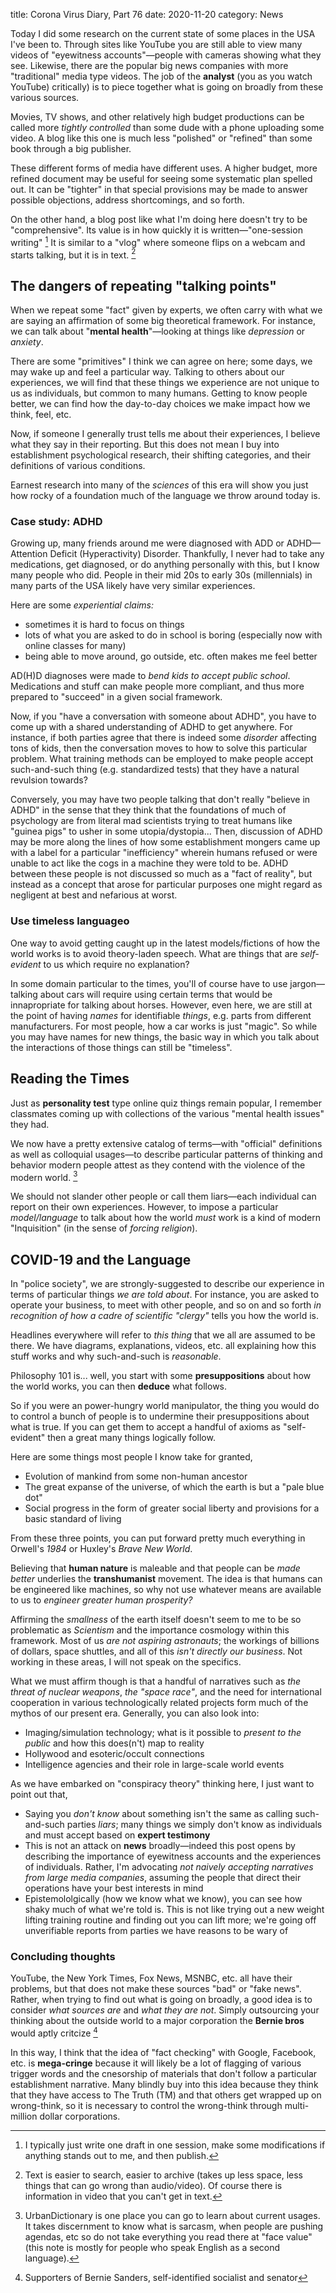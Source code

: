 title: Corona Virus Diary, Part 76
date: 2020-11-20
category: News

Today I did some research on the current state of some places in the
USA I've been to. Through sites like YouTube you are still able to
view many videos of "eyewitness accounts"&mdash;people with cameras
showing what they see. Likewise, there are the popular big news
companies with more "traditional" media type videos. The job of the
**analyst** (you as you watch YouTube) critically) is to piece
together what is going on broadly from these various sources.

Movies, TV shows, and other relatively high budget productions can be
called more *tightly controlled* than some dude with a phone uploading
some video. A blog like this one is much less "polished" or "refined"
than some book through a big publisher.

These different forms of media have different uses. A higher budget,
more refined document may be useful for seeing some systematic plan
spelled out. It can be "tighter" in that special provisions may be
made to answer possible objections, address shortcomings, and so
forth.

On the other hand, a blog post like what I'm doing here doesn't try to
be "comprehensive". Its value is in how quickly it is
written&mdash;"one-session writing" [^1] It is similar to a "vlog"
where someone flips on a webcam and starts talking, but it is in text. [^2]

The dangers of repeating "talking points"
-----------------------------------------

When we repeat some "fact" given by experts, we often carry with what
we are saying an affirmation of some big theoretical framework. For
instance, we can talk about "**mental health**"&mdash;looking at
things like *depression* or *anxiety*.

There are some "primitives" I think we can agree on here; some days,
we may wake up and feel a particular way. Talking to others about our
experiences, we will find that these things we experience are not
unique to us as individuals, but common to many humans. Getting to
know people better, we can find how the day-to-day choices we make
impact how we think, feel, etc.

Now, if someone I generally trust tells me about their experiences, I
believe what they say in their reporting. But this does not mean I buy
into establishment psychological research, their shifting categories,
and their definitions of various conditions.

Earnest research into many of the *sciences* of this era will show you
just how rocky of a foundation much of the language we throw around
today is.

### Case study: ADHD

Growing up, many friends around me were diagnosed with ADD or
ADHD&mdash;Attention Deficit (Hyperactivity) Disorder. Thankfully, I
never had to take any medications, get diagnosed, or do anything
personally with this, but I know many people who did. People in their
mid 20s to early 30s (millennials) in many parts of the USA likely
have very similar experiences.

Here are some *experiential claims:*

- sometimes it is hard to focus on things
- lots of what you are asked to do in school is boring (especially now
  with online classes for many)
- being able to move around, go outside, etc. often makes me feel
  better

AD(H)D diagnoses were made to *bend kids to accept public school*.
Medications and stuff can make people more compliant, and thus more
prepared to "succeed" in a given social framework.

Now, if you "have a conversation with someone about ADHD", you have to
come up with a shared understanding of ADHD to get anywhere. For
instance, if both parties agree that there is indeed some *disorder*
affecting tons of kids, then the conversation moves to how to solve
this particular problem. What training methods can be employed to make
people accept such-and-such thing (e.g. standardized tests) that they
have a natural revulsion towards?

Conversely, you may have two people talking that don't really "believe
in ADHD" in the sense that they think that the foundations of much of
psychology are from literal mad scientists trying to treat humans like
"guinea pigs" to usher in some utopia/dystopia... Then, discussion of
ADHD may be more along the lines of how some establishment mongers
came up with a label for a particular "inefficiency" wherein humans
refused or were unable to act like the cogs in a machine they were
told to be. ADHD between these people is not discussed so much as a
"fact of reality", but instead as a concept that arose for particular
purposes one might regard as negligent at best and nefarious at worst.

### Use timeless languageo

One way to avoid getting caught up in the latest models/fictions of
how the world works is to avoid theory-laden speech. What are things
that are *self-evident* to us which require no explanation?

In some domain particular to the times, you'll of course have to use
jargon&mdash;talking about cars will require using certain terms that
would be innapropriate for talking about horses. However, even here,
we are still at the point of having *names* for identifiable *things*,
e.g. parts from different manufacturers. For most people, how a car
works is just "magic". So while you may have names for new things, the
basic way in which you talk about the interactions of those things can
still be "timeless".

Reading the Times
-----------------

Just as **personality test** type online quiz things remain popular, I
remember classmates coming up with collections of the various "mental
health issues" they had.

We now have a pretty extensive catalog of terms&mdash;with "official"
definitions as well as colloquial usages&mdash;to describe particular
patterns of thinking and behavior modern people attest as they contend
with the violence of the modern world. [^3]

We should not slander other people or call them liars&mdash;each
individual can report on their own experiences. However, to impose a
particular *model/language* to talk about how the world *must* work is
a kind of modern "Inquisition" (in the sense of *forcing religion*).

COVID-19 and the Language
-------------------------

In "police society", we are strongly-suggested to describe our
experience in terms of particular things *we are told about*. For
instance, you are asked to operate your business, to meet with other
people, and so on and so forth *in recognition of how a cadre of
scientific "clergy"* tells you how the world is.

Headlines everywhere will refer to *this thing* that we all are
assumed to be there. We have diagrams, explanations, videos, etc. all
explaining how this stuff works and why such-and-such is *reasonable*.

Philosophy 101 is... well, you start with some **presuppositions**
about how the world works, you can then **deduce** what follows.

So if you were an power-hungry world manipulator, the thing you would
do to control a bunch of people is to undermine their presuppositions
about what is true. If you can get them to accept a handful of axioms
as "self-evident" then a great many things logically follow.

Here are some things most people I know take for granted,

- Evolution of mankind from some non-human ancestor
- The great expanse of the universe, of which the earth is but a "pale
  blue dot"
- Social progress in the form of greater social liberty and provisions
  for a basic standard of living
  
From these three points, you can put forward pretty much everything in
Orwell's *1984* or Huxley's *Brave New World*.

Believing that **human nature** is maleable and that people can be
*made better* underlies the **transhumanist** movement. The idea is
that humans can be engineered like machines, so why not use whatever
means are available to us to *engineer greater human prosperity?*

Affirming the *smallness* of the earth itself doesn't seem to me to be
so problematic as *Scientism* and the importance cosmology within this
framework. Most of us *are not aspiring astronauts*; the workings of
billions of dollars, space shuttles, and all of this *isn't directly
our business*. Not working in these areas, I will not speak on the
specifics.

What we must affirm though is that a handful of narratives such as
*the threat of nuclear weapons*, *the "space race"*, and the need for
international cooperation in various technologically related projects
form much of the mythos of our present era. Generally, you can also
look into:

- Imaging/simulation technology; what is it possible to *present to
  the public* and how this does(n't) map to reality
- Hollywood and esoteric/occult connections
- Intelligence agencies and their role in large-scale world events

As we have embarked on "conspiracy theory" thinking here, I just want
to point out that,

- Saying you *don't know* about something isn't the same as calling
  such-and-such parties *liars*; many things we simply don't know as
  individuals and must accept based on **expert testimony**
- This is not an attack on **news** broadly&mdash;indeed this post
  opens by describing the importance of eyewitness accounts and the
  experiences of individuals. Rather, I'm advocating *not naively
  accepting narratives from large media companies*, assuming the
  people that direct their operations have your best interests in mind
- Epistemololgically (how we know what we know), you can see how shaky
  much of what we're told is. This is not like trying out a new weight
  lifting training routine and finding out you can lift more; we're
  going off unverifiable reports from parties we have reasons to be
  wary of

### Concluding thoughts

YouTube, the New York Times, Fox News, MSNBC, etc. all have their
problems, but that does not make these sources "bad" or "fake news".
Rather, when trying to find out what is going on broadly, a good idea
is to consider *what sources are* and *what they are not*. Simply
outsourcing your thinking about the outside world to a major
corporation the **Bernie bros** would aptly critcize [^4]

In this way, I think that the idea of "fact checking" with Google,
Facebook, etc. is **mega-cringe** because it will likely be a lot of
flagging of various trigger words and the cnesorship of materials that
don't follow a particular establishment narrative. Many blindly buy
into this idea because they think that they have access to The Truth
(TM) and that others get wrapped up on wrong-think, so it is necessary
to control the wrong-think through multi-million dollar corporations.


[^1]: I typically just write one draft in one session, make some
    modifications if anything stands out to me, and then publish.
[^2]: Text is easier to search, easier to archive (takes up less
    space, less things that can go wrong than audio/video). Of course
    there is information in video that you can't get in text.
[^3]: UrbanDictionary is one place you can go to learn about current
    usages. It takes discernment to know what is sarcasm, when people
    are pushing agendas, etc so do not take everything you read there
    at "face value" (this note is mostly for people who speak English
    as a second language).
[^4]: Supporters of Bernie Sanders, self-identified socialist and
    senator
